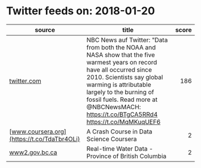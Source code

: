 # Twitter feeds on: 2018-01-20
|                        source                        |                                                                                                                                                          title                                                                                                                                                           |score|
|------------------------------------------------------|--------------------------------------------------------------------------------------------------------------------------------------------------------------------------------------------------------------------------------------------------------------------------------------------------------------------------|----:|
|[twitter.com](https://t.co/MqMKuqUEF6)                |NBC News auf Twitter: "Data from both the NOAA and NASA show that the five warmest years on record have all occurred since 2010. Scientists say global warming is attributable largely to the burning of fossil fuels. Read more at @NBCNewsMACH: https://t.co/BTgCA5RRd4  https://t.co/MqMKuqUEF6                        |  186|
|[www.coursera.org](https://t.co/TdaTbr4OLi)           |A Crash Course in Data Science   Coursera                                                                                                                                                                                                                                                                                 |    2|
|[www2.gov.bc.ca](https://t.co/yvuVcTrwty)             |Real-time Water Data - Province of British Columbia                                                                                                                                                                                                                                                                       |    2|

